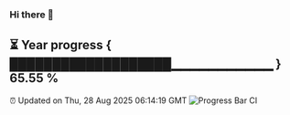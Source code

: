 ### Hi there 👋
⏳ Year progress { ███████████████████▁▁▁▁▁▁▁▁▁▁▁ } 65.55 %
---
⏰ Updated on Thu, 28 Aug 2025 06:14:19 GMT
![Progress Bar CI](https://github.com/Moyi321/Moyi321/workflows/Progress%20Bar%20CI/badge.svg)
